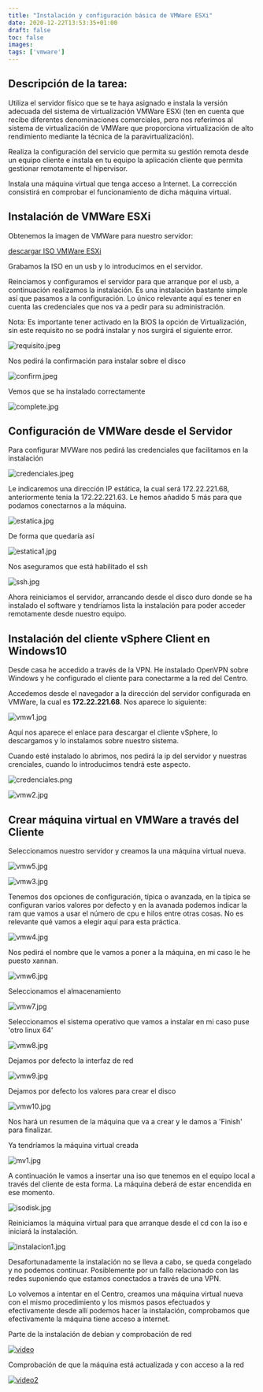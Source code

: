 ```yaml
---
title: "Instalación y configuración básica de VMWare ESXi"
date: 2020-12-22T13:53:35+01:00
draft: false
toc: false
images:
tags: ['vmware']
---
```



## Descripción de la tarea:

Utiliza el servidor físico que se te haya asignado e instala la versión adecuada del sistema de virtualización VMWare ESXi (ten en cuenta que recibe diferentes denominaciones comerciales, pero nos referimos al sistema de virtualización de VMWare que proporciona virtualización de alto rendimiento mediante la técnica de la paravirtualización).

Realiza la configuración del servicio que permita su gestión remota desde un equipo cliente e instala en tu equipo la aplicación cliente que permita gestionar remotamente el hipervisor.

Instala una máquina virtual que tenga acceso a Internet. La corrección consistirá en comprobar el funcionamiento de dicha máquina virtual.



## Instalación de VMWare ESXi

Obtenemos la imagen de VMWare para nuestro servidor:

[descargar ISO VMWare ESXi](/images/vmware/https://www.dell.com/support/home/es-es/drivers/driversdetails?driverid=5yc4t)

Grabamos la ISO en un usb y lo introducimos en el servidor. 

Reinciamos y configuramos el servidor para que arranque por el usb, a continuación realizamos la instalación. Es una instalación bastante simple así que pasamos a la configuración. Lo único relevante aquí es tener en cuenta las credenciales que nos va a pedir para su administración.

Nota: Es importante tener activado en la BIOS la opción de Virtualización, sin este requisito no se podrá instalar y nos surgirá el siguiente error.

![requisito.jpeg](/images/vmware/requisito.jpeg)

Nos pedirá la confirmación para instalar sobre el disco

![confirm.jpeg](/images/vmware/confirm.jpeg)

Vemos que se ha instalado correctamente

![complete.jpg](/images/vmware/complete.jpg)


## Configuración de VMWare desde el Servidor

Para configurar MVWare nos pedirá las credenciales que facilitamos en la instalación

![credenciales.jpeg](/images/vmware/credenciales.jpeg)

Le indicaremos una dirección IP estática, la cual será 172.22.221.68, anteriormente tenia la 172.22.221.63. Le hemos añadido 5 más para que podamos conectarnos a la máquina.

![estatica.jpg](/images/vmware/estatica.jpg)

De forma que quedaría así

![estatica1.jpg](/images/vmware/estatica1.jpg)

Nos aseguramos que está habilitado el ssh

![ssh.jpg](/images/vmware/ssh.jpg)

Ahora reiniciamos el servidor, arrancando desde el disco duro donde se ha instalado el software y tendríamos lista la instalación para poder acceder remotamente desde nuestro equipo.

## Instalación del cliente vSphere Client en Windows10

Desde casa he accedido a través de la VPN. He instalado OpenVPN sobre Windows y he configurado el cliente para conectarme a la red del Centro.

Accedemos desde el navegador a la dirección del servidor configurada en VMWare, la cual es **172.22.221.68**. Nos aparece lo siguiente:

![vmw1.jpg](/images/vmware/vmw1.jpg)

Aquí nos aparece el enlace para descargar el cliente vSphere, lo descargamos y lo instalamos sobre nuestro sistema.

Cuando esté instalado lo abrimos, nos pedirá la ip del servidor y nuestras crenciales, cuando lo introducimos tendrá este aspecto.

![credenciales.png](/images/vmware/credenciales.png)

![vmw2.jpg](/images/vmware/vmw2.jpg)


## Crear máquina virtual en VMWare a través del Cliente

Seleccionamos nuestro servidor y creamos la una máquina virtual nueva.

![vmw5.jpg](/images/vmware/vmw5.jpg)

![vmw3.jpg](/images/vmware/vmw3.jpg)

Tenemos dos opciones de configuración, típica o avanzada, en la típica se configuran varios valores por defecto y en la avanada podemos indicar la ram que vamos a usar el número de cpu e hilos entre otras cosas. No es relevante qué vamos a elegir aquí para esta práctica.

![vmw4.jpg](/images/vmware/vmw4.jpg)

Nos pedirá el nombre que le vamos a poner a la máquina, en mi caso le he puesto xannan.

![vmw6.jpg](/images/vmware/vmw6.jpg)

Seleccionamos el almacenamiento

![vmw7.jpg](/images/vmware/vmw7.jpg)

Seleccionamos el sistema operativo que vamos a instalar en mi caso puse 'otro linux 64'

![vmw8.jpg](/images/vmware/vmw8.jpg)

Dejamos por defecto la interfaz de red 

![vmw9.jpg](/images/vmware/vmw9.jpg)

Dejamos por defecto los valores para crear el disco

![vmw10.jpg](/images/vmware/vmw10.jpg)

Nos hará un resumen de la máquina que va a crear y le damos a 'Finish' para finalizar.

Ya tendríamos la máquina virtual creada

![mv1.jpg](/images/vmware/mv1.jpg)

A continuación le vamos a insertar una iso que tenemos en el equipo local a través del cliente de esta forma. La máquina deberá de estar encendida en ese momento.

![isodisk.jpg](/images/vmware/isodisk.jpg)

Reiniciamos la máquina virtual para que arranque desde el cd con la iso e iniciará la instalación.

![instalacion1.jpg](/images/vmware/instalacion1.jpg)


Desafortunadamente la instalación no se lleva a cabo, se queda congelado y no podemos continuar. Posiblemente por un fallo relacionado con las redes suponiendo que estamos conectados a través de una VPN. 

Lo volvemos a intentar en el Centro, creamos una máquina virtual nueva con el mismo procedimiento y los mismos pasos efectuados y efectivamente desde allí podemos hacer la instalación, comprobamos que efectivamente la máquina tiene acceso a internet.

Parte de la instalación de debian y comprobación de red

[![video](/images/vmware/1.png)](https://youtu.be/4riAUMLBVFc)

Comprobación de que la máquina está actualizada y con acceso a la red

[![video2](/images/vmware/1.png)](https://youtu.be/4riAUMLBVFc)
